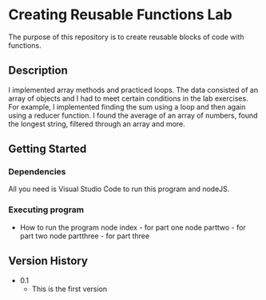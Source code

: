 # Creating Reusable Functions Lab

The purpose of this repository is to create reusable blocks of code with functions. 

## Description

I implemented array methods and practiced loops. The data consisted of an array of objects and I had to meet certain conditions in the lab exercises. For example, I implemented finding the sum using a loop and then again using a reducer function. I found the average of an array of numbers, found the longest string, filtered through an array and more. 

## Getting Started

### Dependencies

All you need is Visual Studio Code to run this program and nodeJS. 

### Executing program

* How to run the program
node index - for part one
node parttwo - for part two 
node partthree - for part three

## Version History

* 0.1
  - This is the first version 


